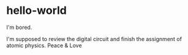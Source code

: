 # hello-world
I'm bored.

I'm supposed to review the digital circuit and finish the assignment of atomic physics.
Peace & Love
